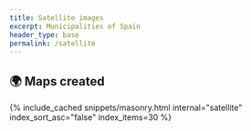 ```yaml
---
title: Satellite images
excerpt: Municipalities of Spain 
header_type: base
permalink: /satellite
---
```


## 🌍 Maps created

{% include_cached snippets/masonry.html internal="satellite" index_sort_asc="false" index_items=30 %}
